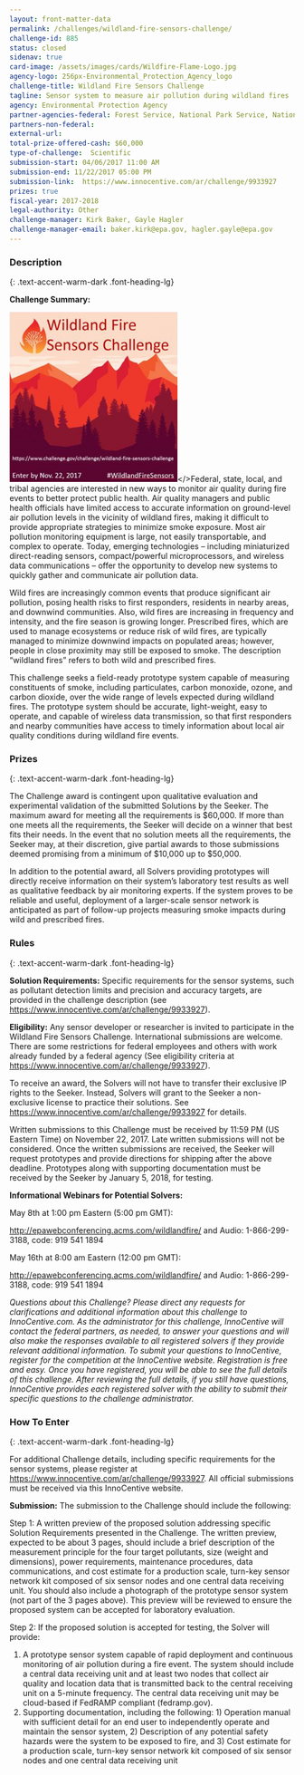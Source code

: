 ```yaml
---
layout: front-matter-data
permalink: /challenges/wildland-fire-sensors-challenge/
challenge-id: 885
status: closed
sidenav: true
card-image: /assets/images/cards/Wildfire-Flame-Logo.jpg
agency-logo: 256px-Environmental_Protection_Agency_logo
challenge-title: Wildland Fire Sensors Challenge
tagline: Sensor system to measure air pollution during wildland fires
agency: Environmental Protection Agency
partner-agencies-federal: Forest Service, National Park Service, National Oceanic and Atmospheric Administration, National Aeronautics and Space Administration, Centers for Disease Control and Prevention
partners-non-federal: 
external-url: 
total-prize-offered-cash: $60,000
type-of-challenge:  Scientific
submission-start: 04/06/2017 11:00 AM
submission-end: 11/22/2017 05:00 PM
submission-link:  https://www.innocentive.com/ar/challenge/9933927
prizes: true
fiscal-year: 2017-2018
legal-authority: Other
challenge-manager: Kirk Baker, Gayle Hagler
challenge-manager-email: baker.kirk@epa.gov, hagler.gayle@epa.gov
---
```




<!-- Description start -->
### Description
{: .text-accent-warm-dark .font-heading-lg}

<strong>Challenge Summary:</strong>

<img src="/assets/images/challenge-content/WFSC-graphic-hashtag.png"></>Federal, state, local, and tribal agencies are interested in new ways to monitor air quality during fire events to better protect public health. Air quality managers and public health officials have limited access to accurate information on ground-level air pollution levels in the vicinity of wildland fires, making it difficult to provide appropriate strategies to minimize smoke exposure. Most air pollution monitoring equipment is large, not easily transportable, and complex to operate. Today, emerging technologies – including miniaturized direct-reading sensors, compact/powerful microprocessors, and wireless data communications – offer the opportunity to develop new systems to quickly gather and communicate air pollution data.

Wild fires are increasingly common events that produce significant air pollution, posing health risks to first responders, residents in nearby areas, and downwind communities. Also, wild fires are increasing in frequency and intensity, and the fire season is growing longer.  Prescribed fires, which are used to manage ecosystems or reduce risk of wild fires, are typically managed to minimize downwind impacts on populated areas; however, people in close proximity may still be exposed to smoke.  The description “wildland fires” refers to both wild and prescribed fires.

This challenge seeks a field-ready prototype system capable of measuring constituents of smoke, including particulates, carbon monoxide, ozone, and carbon dioxide, over the wide range of levels expected during wildland fires. The prototype system should be accurate, light-weight, easy to operate, and capable of wireless data transmission, so that first responders and nearby communities have access to timely information about local air quality conditions during wildland fire events.

<!-- Prizes start -->
### Prizes
{: .text-accent-warm-dark .font-heading-lg}

The Challenge award is contingent upon qualitative evaluation and experimental validation of the submitted Solutions by the Seeker. The maximum award for meeting all the requirements is $60,000. If more than one meets all the requirements, the Seeker will decide on a winner that best fits their needs. In the event that no solution meets all the requirements, the Seeker may, at their discretion, give partial awards to those submissions deemed promising from a minimum of $10,000 up to $50,000.

In addition to the potential award, all Solvers providing prototypes will directly receive information on their system’s laboratory test results as well as qualitative feedback by air monitoring experts. If the system proves to be reliable and useful, deployment of a larger-scale sensor network is anticipated as part of follow-up projects measuring smoke impacts during wild and prescribed fires.

<!-- Rules start -->
### Rules 
{: .text-accent-warm-dark .font-heading-lg}

<strong>Solution Requirements:</strong> Specific requirements for the sensor systems, such as pollutant detection limits and precision and accuracy targets, are provided in the challenge description (see <a href="https://www.innocentive.com/ar/challenge/9933927">https://www.innocentive.com/ar/challenge/9933927</a>).

<strong>Eligibility:</strong> Any sensor developer or researcher is invited to participate in the Wildland Fire Sensors Challenge. International submissions are welcome. There are some restrictions for federal employees and others with work already funded by a federal agency (See eligibility criteria at <a href="https://www.innocentive.com/ar/challenge/9933927">https://www.innocentive.com/ar/challenge/9933927</a>).

To receive an award, the Solvers will not have to transfer their exclusive IP rights to the Seeker. Instead, Solvers will grant to the Seeker a non-exclusive license to practice their solutions. See <a href="https://www.innocentive.com/ar/challenge/9933927">https://www.innocentive.com/ar/challenge/9933927</a> for details.

Written submissions to this Challenge must be received by 11:59 PM (US Eastern Time) on November 22, 2017. Late written submissions will not be considered. Once the written submissions are received, the Seeker will request prototypes and provide directions for shipping after the above deadline. Prototypes along with supporting documentation must be received by the Seeker by January 5, 2018, for testing.

<strong>Informational Webinars for Potential Solvers:</strong>

May 8th at 1:00 pm Eastern (5:00 pm GMT):

<a href="http://epawebconferencing.acms.com/wildlandfire/">http://epawebconferencing.acms.com/wildlandfire/</a> and Audio: 1-866-299-3188, code: 919 541 1894

May 16th at 8:00 am Eastern (12:00 pm GMT):

<a href="http://epawebconferencing.acms.com/wildlandfire/">http://epawebconferencing.acms.com/wildlandfire/</a> and Audio: 1-866-299-3188, code: 919 541 1894

<i>Questions about this Challenge? Please direct any requests for clarifications and additional information about this challenge to InnoCentive.com. As the administrator for this challenge, InnoCentive will contact the federal partners, as needed, to answer your questions and will also make the responses available to all registered solvers if they provide relevant additional information. To submit your questions to InnoCentive, register for the competition at the InnoCentive website. Registration is free and easy. Once you have registered, you will be able to see the full details of this challenge. After reviewing the full details, if you still have questions, InnoCentive provides each registered solver with the ability to submit their specific questions to the challenge administrator.</i>

<!--  How To Enter start -->
### How To Enter
{: .text-accent-warm-dark .font-heading-lg}

For additional Challenge details, including specific requirements for the sensor systems, please register at <a href="https://www.innocentive.com/ar/challenge/9933927">https://www.innocentive.com/ar/challenge/9933927</a>. All official submissions must be received via this InnoCentive website.

<strong>Submission:</strong> The submission to the Challenge should include the following:

Step 1: A written preview of the proposed solution addressing specific Solution Requirements presented in the Challenge. The written preview, expected to be about 3 pages, should include a brief description of the measurement principle for the four target pollutants, size (weight and dimensions), power requirements, maintenance procedures, data communications, and cost estimate for a production scale, turn-key sensor network kit composed of six sensor nodes and one central data receiving unit. You should also include a photograph of the prototype sensor system (not part of the 3 pages above). This preview will be reviewed to ensure the proposed system can be accepted for laboratory evaluation.

Step 2: If the proposed solution is accepted for testing, the Solver will provide:
1. A prototype sensor system capable of rapid deployment and continuous monitoring of air pollution during a fire event. The system should include a central data receiving unit and at least two nodes that collect air quality and location data that is transmitted back to the central receiving unit on a 5-minute frequency. The central data receiving unit may be cloud-based if FedRAMP compliant (fedramp.gov).
2. Supporting documentation, including the following: 1) Operation manual with sufficient detail for an end user to independently operate and maintain the sensor system, 2) Description of any potential safety hazards were the system to be exposed to fire, and 3) Cost estimate for a production scale, turn-key sensor network kit composed of six sensor nodes and one central data receiving unit

